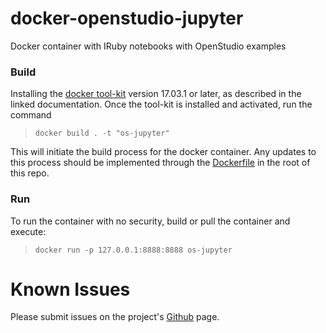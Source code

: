 # docker-openstudio-jupyter

Docker container with IRuby notebooks with OpenStudio examples

### Build

Installing the [docker tool-kit](https://docs.docker.com/engine/installation/) version 17.03.1 or later, as described in the linked documentation. Once the tool-kit is installed and activated, run the command  

>`docker build . -t "os-jupyter"`  

This will initiate the build process for the docker container. Any updates to this process should be implemented through the [Dockerfile](./Dockerfile) in the root of this repo. 

### Run

To run the container with no security, build or pull the container and execute:  

>`docker run -p 127.0.0.1:8888:8888 os-jupyter`

# Known Issues

Please submit issues on the project's [Github](https://github.com/nrel/docker-openstudio-jupyter) page. 
